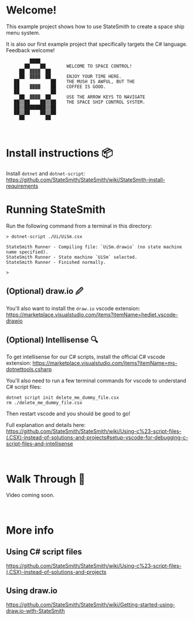 # Welcome!

This example project shows how to use StateSmith to create a space ship menu system.

It is also our first example project that specifically targets the C# language. Feedback welcome!

```
         ████                                         
       ██    ██        WELCOME TO SPACE CONTROL!      
     ██  ▓▓▓▓  ██                                     
     ██  ▓▓▓▓  ██      ENJOY YOUR TIME HERE.          
   ██            ██    THE MUSH IS AWFUL, BUT THE     
   ██    ▓▓▓▓    ██    COFFEE IS GOOD.                
   ██            ██                                   
     ██  ▓▓▓▓  ██      USE THE ARROW KEYS TO NAVIGATE 
   ██▒▒██    ██▒▒██    THE SPACE SHIP CONTROL SYSTEM. 
   ██▒▒████████▒▒██                                   
   ██▒▒██    ██▒▒██                                   
     ██        ██   
```

<br/>

# Install instructions 📦
Install `dotnet` and `dotnet-script`:
https://github.com/StateSmith/StateSmith/wiki/StateSmith-install-requirements

# Running StateSmith
Run the following command from a terminal in this directory:

```
> dotnet-script ./Ui/UiSm.csx

StateSmith Runner - Compiling file: `UiSm.drawio` (no state machine name specified).
StateSmith Runner - State machine `UiSm` selected.
StateSmith Runner - Finished normally.

>
```

## (Optional) draw.io 🖉
You'll also want to install the `draw.io` vscode extension:
https://marketplace.visualstudio.com/items?itemName=hediet.vscode-drawio

## (Optional) Intellisense 🔍
To get intellisense for our C# scripts, install the official C# vscode extension:
https://marketplace.visualstudio.com/items?itemName=ms-dotnettools.csharp

You'll also need to run a few terminal commands for vscode to understand C# script files:

```
dotnet script init delete_me_dummy_file.csx
rm ./delete_me_dummy_file.csx
```

Then restart vscode and you should be good to go!

Full explanation and details here:
https://github.com/StateSmith/StateSmith/wiki/Using-c%23-script-files-(.CSX)-instead-of-solutions-and-projects#setup-vscode-for-debugging-c-script-files-and-intellisense

<br/>

# Walk Through 🚶
Video coming soon.

<br/>

# More info
## Using C# script files
https://github.com/StateSmith/StateSmith/wiki/Using-c%23-script-files-(.CSX)-instead-of-solutions-and-projects

## Using draw.io
https://github.com/StateSmith/StateSmith/wiki/Getting-started-using-draw.io-with-StateSmith
